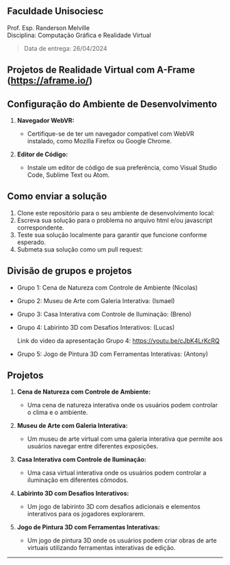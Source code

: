 ## Faculdade Unisociesc
Prof. Esp. Randerson Melville <br/>
Disciplina: Computação Gráfica e Realidade Virtual <br/>
> Data de entrega: 26/04/2024

## Projetos de Realidade Virtual com A-Frame (https://aframe.io/)


## Configuração do Ambiente de Desenvolvimento

1. **Navegador WebVR:**
   - Certifique-se de ter um navegador compatível com WebVR instalado, como Mozilla Firefox ou Google Chrome.

2. **Editor de Código:**
   - Instale um editor de código de sua preferência, como Visual Studio Code, Sublime Text ou Atom.


## Como enviar a solução

1. Clone este repositório para o seu ambiente de desenvolvimento local:
2. Escreva sua solução para o problema no arquivo html e/ou javascript correspondente.
4. Teste sua solução localmente para garantir que funcione conforme esperado.
5. Submeta sua solução como um pull request:

## Divisão de grupos e projetos

+ Grupo 1: Cena de Natureza com Controle de Ambiente (Nicolas)
+ Grupo 2: Museu de Arte com Galeria Interativa: (Ismael)
+ Grupo 3: Casa Interativa com Controle de Iluminação: (Breno)
+ Grupo 4: Labirinto 3D com Desafios Interativos: (Lucas)
   
   Link do video da apresentação Grupo 4: https://youtu.be/cJbK4LrKcRQ
   
+ Grupo 5: Jogo de Pintura 3D com Ferramentas Interativas: (Antony)

## Projetos


1. **Cena de Natureza com Controle de Ambiente:**
   - Uma cena de natureza interativa onde os usuários podem controlar o clima e o ambiente.

2. **Museu de Arte com Galeria Interativa:**
   - Um museu de arte virtual com uma galeria interativa que permite aos usuários navegar entre diferentes exposições.

3. **Casa Interativa com Controle de Iluminação:**
   - Uma casa virtual interativa onde os usuários podem controlar a iluminação em diferentes cômodos.

4. **Labirinto 3D com Desafios Interativos:**
   - Um jogo de labirinto 3D com desafios adicionais e elementos interativos para os jogadores explorarem.

5. **Jogo de Pintura 3D com Ferramentas Interativas:**
   - Um jogo de pintura 3D onde os usuários podem criar obras de arte virtuais utilizando ferramentas interativas de edição.

---
